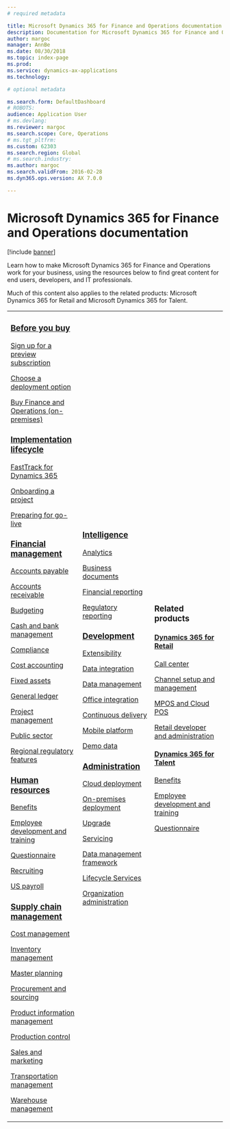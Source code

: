 ```yaml
---
# required metadata

title: Microsoft Dynamics 365 for Finance and Operations documentation
description: Documentation for Microsoft Dynamics 365 for Finance and Operations. 
author: margoc
manager: AnnBe
ms.date: 08/30/2018
ms.topic: index-page
ms.prod: 
ms.service: dynamics-ax-applications
ms.technology: 

# optional metadata

ms.search.form: DefaultDashboard
# ROBOTS: 
audience: Application User
# ms.devlang: 
ms.reviewer: margoc
ms.search.scope: Core, Operations
# ms.tgt_pltfrm: 
ms.custom: 62303
ms.search.region: Global
# ms.search.industry: 
ms.author: margoc
ms.search.validFrom: 2016-02-28
ms.dyn365.ops.version: AX 7.0.0

---
```


# Microsoft Dynamics 365 for Finance and Operations documentation

[!include [banner](includes/banner.md)]

Learn how to make Microsoft Dynamics 365 for Finance and Operations work for your business, using the resources below to find great content for end users, developers, and IT professionals. 

Much of this content also applies to the related products: Microsoft Dynamics 365 for Retail and Microsoft Dynamics 365 for Talent. 

<table>
<colgroup>
<col width="33%" />
<col width="33%" />
<col width="33%" />
</colgroup>
<tbody>
<tr class="odd">
<td>
<h3><a href="get-started/before-you-buy.md">Before you buy</a></h3>
<p><a href="../dev-itpro/dev-tools/sign-up-preview-subscription.md">Sign up for a preview subscription</a></p>
 <p><a href="../dev-itpro/deployment/choose-deployment-type.md">Choose a deployment option</a></p>
 <p><a href="get-started/purchase-on-premises.md">Buy Finance and Operations (on-premises)</a></p>

<h3><a href="imp-lifecycle/implementation-lifecycle.md">Implementation lifecycle</a></h3>
<p><a href="get-started/fasttrack-dynamics-365-overview.md">FastTrack for Dynamics 365</a></p>
<p><a href="imp-lifecycle/onboard.md">Onboarding a project</a></p>
<p><a href="imp-lifecycle/prepare-go-live.md">Preparing for go-live</a></p>

<h3><a href="../financials/index.md">Financial management</a></h3>
<p><a href="../financials/accounts-payable/accounts-payable.md">Accounts payable</a></p>
<p><a href="../financials/accounts-receivable/accounts-receivable.md">Accounts receivable</a></p>
<p><a href="../financials/budgeting/budgeting-overview.md">Budgeting</a></p>
<p><a href="../financials/cash-bank-management/cash-bank-management.md">Cash and bank management</a></p>
<p><a href="../financials/general-ledger/audit-policy-rules.md">Compliance</a></p>
<p><a href="../financials/cost-accounting/cost-accounting-home-page.md">Cost accounting</a></p>
<p><a href="../financials/fixed-assets/fixed-assets.md">Fixed assets</a></p>
<p><a href="../financials/general-ledger/general-ledger.md">General ledger</a></p>
<p><a href="../financials/project-management/overview-project-management-accounting.md">Project management</a></p>
<p><a href="../financials/public-sector/public-sector-functionality.md">Public sector</a></p>
<p><a href="../dev-itpro/lcs-solutions/country-region.md">Regional regulatory features</a></p>

<h3><a href="hr/hr-landing-page.md">Human resources</a></h3>
<p><a href="../talent/manage-benefit-program.md">Benefits</a></p>
<p><a href="../talent/performance-management-overview.md">Employee development and training</a></p>
<p><a href="../talent/questionnaires.md">Questionnaire</a></p>
<p><a href="hr/manage-recruiting-process.md">Recruiting</a></p>
<p><a href="hr/localizations/noam-usa-payroll.md">US payroll</a></p>

<h3><a href="../supply-chain/index.md">Supply chain management</a></h3>
<p><a href="../supply-chain/cost-management/costing-sheets.md">Cost management</a></p>
<p><a href="../supply-chain/inventory/inventory-home-page.md">Inventory management</a></p>
<p><a href="../supply-chain/master-planning/master-plans.md">Master planning</a></p>
<p><a href="../supply-chain/procurement/procurement-sourcing-overview.md">Procurement and sourcing</a></p>
<p><a href="../supply-chain/pim/product-information.md">Product information management</a></p>
<p><a href="../supply-chain/production-control/production-process-overview.md">Production control</a></p>
<p><a href="../supply-chain/sales-marketing/overview-sales-marketing.md">Sales and marketing</a></p>
<p><a href="../supply-chain/transportation/transportation-management-overview.md">Transportation management</a></p>
<p><a href="../supply-chain/warehousing/warehouse-configuration.md">Warehouse management</a></p>

</td>
<td>
<h3><a href="../dev-itpro/analytics/bi-reporting-home-page.md">Intelligence</a></h3>
<p><a href="../dev-itpro/analytics/analytics.md">Analytics</a></p>
 <p><a href="../dev-itpro/analytics/document-reporting-services.md">Business documents</a></p>
<p><a href="../dev-itpro/analytics/financial-reporting-intro.md">Financial reporting</a></p>
<p><a href="../dev-itpro/analytics/general-electronic-reporting.md">Regulatory reporting</a></p>



<h3><a href="../dev-itpro/dev-tools/developer-home-page.md">Development</h3>
<p><a href="../dev-itpro/extensibility/extensibility-home-page.md">Extensibility</a></p>

<p><a href="../dev-itpro/data-entities/integration-overview.md">Data integration</a></p>
<p><a href="../dev-itpro/data-entities/data-entities.md">Data management</a></p>

<p><a href="../dev-itpro/office-integration/office-integration.md">Office integration</a></p>
<p><a href="../dev-itpro/dev-tools/continuous-delivery-home-page.md">Continuous delivery</a></p>
<p><a href="../dev-itpro/mobile-apps/platform/mobile-platform-home-page.md">Mobile platform</a></p>
<p><a href="get-started/demo-data.md">Demo data</a></p>

<h3><a href="../dev-itpro/sysadmin/system-administration-home-page.md">Administration</h3>
<p><a href="../dev-itpro/deployment/cloud-deployment-overview.md">Cloud deployment</a></p>
<p><a href="../dev-itpro/deployment/on-premises-deployment-landing-page.md">On-premises deployment</a></p>
<p><a href="../dev-itpro/migration-upgrade/upgrade-home-page.md">Upgrade</a></p>
<p><a href="../dev-itpro/dev-tools/continuous-delivery-home-page.md#servicing">Servicing</a></p>
<p><a href="../dev-itpro/data-entities/data-entities.md">Data management framework</a></p>
<p><a href="../dev-itpro/lifecycle-services/lcs.md">Lifecycle Services</a></p>
<p><a href="organization-administration/organization-administration-home-page.md">Organization administration</a></p>
</td>
<td>
<h3>Related products</h3>
<h4><a href="../retail/index.md">Dynamics 365 for Retail</a></h4>
<p><a href="../retail/call-center-functionality.md">Call center</p>
<p><a href="../retail/define-maintain-retail-channels.md">Channel setup and management</p>
<p><a href="../retail/retail-peripherals-overview.md">MPOS and Cloud POS</p>
<p><a href="../retail/dev-itpro/dev-retail-home-page.md">Retail developer and administration</p>

<h4><a href="../talent/index.md">Dynamics 365 for Talent</a></h4>
<p><a href="../talent/manage-benefit-program.md">Benefits</a></p>
<p><a href="../talent/performance-management-overview.md">Employee development and training</a></p>
<p><a href="../talent/questionnaires.md">Questionnaire</a></p>

</td>
</tr>

</tbody>
</table>
